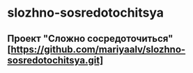 # slozhno-sosredotochitsya
## Проект "Сложно сосредоточиться" [https://github.com/mariyaalv/slozhno-sosredotochitsya.git]
